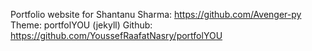 Portfolio website for Shantanu Sharma: https://github.com/Avenger-py
Theme: portfolYOU (jekyll)
Github: https://github.com/YoussefRaafatNasry/portfolYOU
